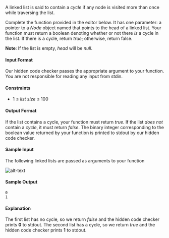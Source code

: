 A linked list is said to contain a *cycle* if any node is visited more than once while traversing the list.

Complete the function provided in the editor below. It has one parameter: a pointer to a *Node* object named that points to the head of a linked list. Your function must return a boolean denoting whether or not there *is* a cycle in the list. If there is a cycle, return *true*; otherwise, return false.

**Note**: If the list is empty, *head*  will be *null*.

#### Input Format

Our hidden code checker passes the appropriate argument to your function. You are not responsible for reading any input from stdin.

#### Constraints

* 1 ≤ *list size* ≤ 100

#### Output Format

If the list contains a cycle, your function must return *true*. If the list *does not* contain a *cycle*, it must return *false*. The binary integer corresponding to the boolean value returned by your function is printed to stdout by our hidden code checker.

#### Sample Input

The following linked lists are passed as arguments to your function

![alt-text](https://s3.amazonaws.com/hr-challenge-images/1163/1463778594-900a0ae522-inputs.png)

#### Sample Output

    0
    1

#### Explanation

The first list has no cycle, so we return *false* and the hidden code checker prints **0** to stdout.
The second list has a cycle, so we return *true* and the hidden code checker prints **1** to stdout.
